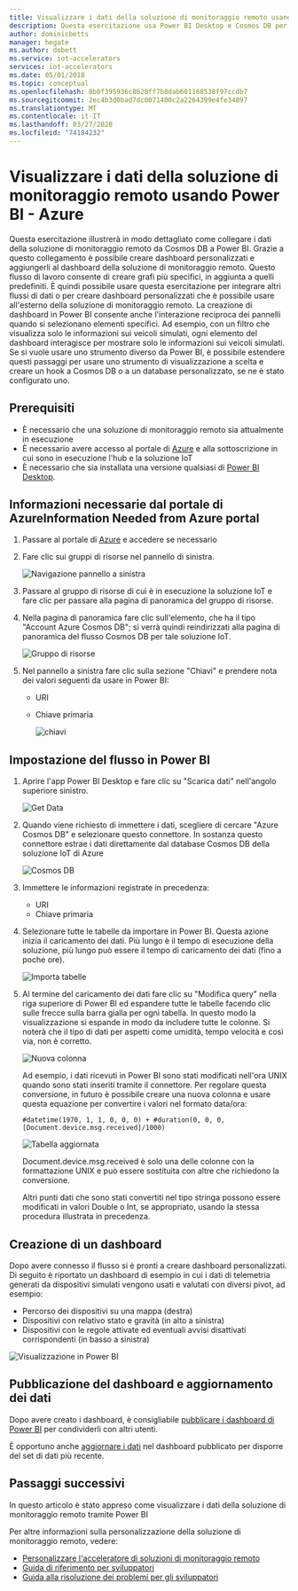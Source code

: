 ```yaml
---
title: Visualizzare i dati della soluzione di monitoraggio remoto usando Power BI - Azure | Microsoft Docs
description: Questa esercitazione usa Power BI Desktop e Cosmos DB per integrare i dati di una soluzione di monitoraggio remoto in una visualizzazione personalizzata. In questo modo gli utenti possono compilare dashboard personalizzati e condividerli con gli utenti esterni alla soluzione.
author: dominicbetts
manager: hegate
ms.author: dobett
ms.service: iot-accelerators
services: iot-accelerators
ms.date: 05/01/2018
ms.topic: conceptual
ms.openlocfilehash: 8b0f395936c8628ff7b8dab601168538f97ccdb7
ms.sourcegitcommit: 2ec4b3d0bad7dc0071400c2a2264399e4fe34897
ms.translationtype: MT
ms.contentlocale: it-IT
ms.lasthandoff: 03/27/2020
ms.locfileid: "74184232"
---
```

# <a name="visualize-remote-monitoring-data-using-power-bi"></a>Visualizzare i dati della soluzione di monitoraggio remoto usando Power BI - Azure

Questa esercitazione illustrerà in modo dettagliato come collegare i dati della soluzione di monitoraggio remoto da Cosmos DB a Power BI. Grazie a questo collegamento è possibile creare dashboard personalizzati e aggiungerli al dashboard della soluzione di monitoraggio remoto. Questo flusso di lavoro consente di creare grafi più specifici, in aggiunta a quelli predefiniti. È quindi possibile usare questa esercitazione per integrare altri flussi di dati o per creare dashboard personalizzati che è possibile usare all'esterno della soluzione di monitoraggio remoto. La creazione di dashboard in Power BI consente anche l'interazione reciproca dei pannelli quando si selezionano elementi specifici. Ad esempio, con un filtro che visualizza solo le informazioni sui veicoli simulati, ogni elemento del dashboard interagisce per mostrare solo le informazioni sui veicoli simulati. Se si vuole usare uno strumento diverso da Power BI, è possibile estendere questi passaggi per usare uno strumento di visualizzazione a scelta e creare un hook a Cosmos DB o a un database personalizzato, se ne è stato configurato uno. 

## <a name="prerequisites"></a>Prerequisiti

- È necessario che una soluzione di monitoraggio remoto sia attualmente in esecuzione
- È necessario avere accesso al portale di [Azure](https://portal.azure.com) e alla sottoscrizione in cui sono in esecuzione l'hub e la soluzione IoT
- È necessario che sia installata una versione qualsiasi di [Power BI Desktop](https://powerbi.microsoft.com).


## <a name="information-needed-from-azure-portal"></a>Informazioni necessarie dal portale di AzureInformation Needed from Azure portal

1. Passare al portale di [Azure](https://portal.azure.com) e accedere se necessario

2. Fare clic sui gruppi di risorse nel pannello di sinistra.

    ![Navigazione pannello a sinistra](./media/iot-accelerators-integrate-data-powerbi/side_panel.png)

3. Passare al gruppo di risorse di cui è in esecuzione la soluzione IoT e fare clic per passare alla pagina di panoramica del gruppo di risorse. 

4. Nella pagina di panoramica fare clic sull'elemento, che ha il tipo "Account Azure Cosmos DB"; si verrà quindi reindirizzati alla pagina di panoramica del flusso Cosmos DB per tale soluzione IoT.

    ![Gruppo di risorse](./media/iot-accelerators-integrate-data-powerbi/resource_groups.png)

5. Nel pannello a sinistra fare clic sulla sezione "Chiavi" e prendere nota dei valori seguenti da usare in Power BI:

   - URI
   - Chiave primaria

     ![chiavi](./media/iot-accelerators-integrate-data-powerbi/keys.png)

## <a name="setting-up-the-stream-in-power-bi"></a>Impostazione del flusso in Power BI
  
1. Aprire l'app Power BI Desktop e fare clic su "Scarica dati" nell'angolo superiore sinistro. 

    ![Get Data](./media/iot-accelerators-integrate-data-powerbi/get_data.png)

2. Quando viene richiesto di immettere i dati, scegliere di cercare "Azure Cosmos DB" e selezionare questo connettore. In sostanza questo connettore estrae i dati direttamente dal database Cosmos DB della soluzione IoT di Azure
  
    ![Cosmos DB](./media/iot-accelerators-integrate-data-powerbi/cosmos_db.png)
  
3. Immettere le informazioni registrate in precedenza:

    * URI
    * Chiave primaria

4. Selezionare tutte le tabelle da importare in Power BI. Questa azione inizia il caricamento dei dati. Più lungo è il tempo di esecuzione della soluzione, più lungo può essere il tempo di caricamento dei dati (fino a poche ore). 

    ![Importa tabelle](./media/iot-accelerators-integrate-data-powerbi/import_tables.png)

5. Al termine del caricamento dei dati fare clic su "Modifica query" nella riga superiore di Power BI ed espandere tutte le tabelle facendo clic sulle frecce sulla barra gialla per ogni tabella. In questo modo la visualizzazione si espande in modo da includere tutte le colonne. Si noterà che il tipo di dati per aspetti come umidità, tempo velocità e così via, non è corretto.

    ![Nuova colonna](./media/iot-accelerators-integrate-data-powerbi/new_column.png)
  
    Ad esempio, i dati ricevuti in Power BI sono stati modificati nell'ora UNIX quando sono stati inseriti tramite il connettore. Per regolare questa conversione, in futuro è possibile creare una nuova colonna e usare questa equazione per convertire i valori nel formato data/ora: 

    ```text
    #datetime(1970, 1, 1, 0, 0, 0) + #duration(0, 0, 0, [Document.device.msg.received]/1000)
    ```

    ![Tabella aggiornata](./media/iot-accelerators-integrate-data-powerbi/updated_table.png)
  
    Document.device.msg.received è solo una delle colonne con la formattazione UNIX e può essere sostituita con altre che richiedono la conversione. 
  
    Altri punti dati che sono stati convertiti nel tipo stringa possono essere modificati in valori Double o Int, se appropriato, usando la stessa procedura illustrata in precedenza.

## <a name="creating-a-dashboard"></a>Creazione di un dashboard

Dopo avere connesso il flusso si è pronti a creare dashboard personalizzati. Di seguito è riportato un dashboard di esempio in cui i dati di telemetria generati da dispositivi simulati vengono usati e valutati con diversi pivot, ad esempio: 

* Percorso dei dispositivi su una mappa (destra)
* Dispositivi con relativo stato e gravità (in alto a sinistra)
* Dispositivi con le regole attivate ed eventuali avvisi disattivati corrispondenti (in basso a sinistra)

![Visualizzazione in Power BI](./media/iot-accelerators-integrate-data-powerbi/visual_data.png)

## <a name="publishing-the-dashboard-and-refreshing-the-data"></a>Pubblicazione del dashboard e aggiornamento dei dati

Dopo avere creato i dashboard, è consigliabile [pubblicare i dashboard di Power BI](https://docs.microsoft.com/power-bi/desktop-upload-desktop-files) per condividerli con altri utenti.

È opportuno anche [aggiornare i dati](https://docs.microsoft.com/power-bi/refresh-data) nel dashboard pubblicato per disporre del set di dati più recente.

## <a name="next-steps"></a>Passaggi successivi

In questo articolo è stato appreso come visualizzare i dati della soluzione di monitoraggio remoto tramite Power BI

Per altre informazioni sulla personalizzazione della soluzione di monitoraggio remoto, vedere:

* [Personalizzare l'acceleratore di soluzioni di monitoraggio remoto](iot-accelerators-remote-monitoring-customize.md)
* [Guida di riferimento per sviluppatori](https://github.com/Azure/azure-iot-pcs-remote-monitoring-dotnet/wiki/Developer-Reference-Guide)
* [Guida alla risoluzione dei problemi per gli sviluppatori](https://github.com/Azure/azure-iot-pcs-remote-monitoring-dotnet/wiki/Developer-Troubleshooting-Guide)

